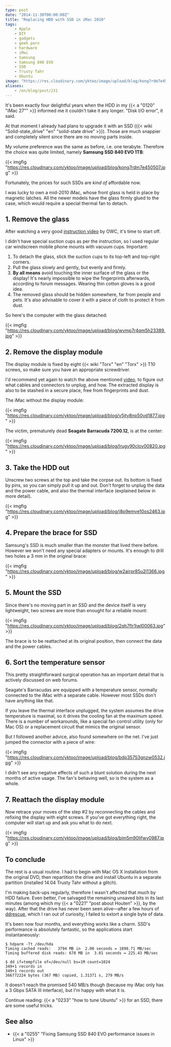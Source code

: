 ```yaml
---
type: post
date: "2014-11-30T00:00:00Z"
title: "Replacing HDD with SSD in iMac 2010"
tags:
    - Apple
    - DIY
    - gadgets
    - geek porn
    - hardware
    - iMac
    - Samsung
    - Samsung 840 EVO
    - SSD
    - Trusty Tahr
    - Ubuntu
image: "https://res.cloudinary.com/yktoo/image/upload/blog/kong7rdm7e450507.jpg"
aliases:
    - /en/blog/post/231
---
```


It's been exactly four delightful years when the HDD in my {{< a "0120" "iMac 27\"" >}} informed me it couldn't take it any longer. "Disk I/O error", it said.

At that moment I already had plans to upgrade it with an SSD ({{< wiki "Solid-state_drive" "en" "solid-state drive" >}}). Those are much snappier and completely silent since there are no moving parts inside.

<!--more-->

My volume preference was the same as before, i.e. one terabyte. Therefore the choice was quite limited, namely **Samsung SSD 840 EVO 1TB**:

{{< imgfig "https://res.cloudinary.com/yktoo/image/upload/blog/kong7rdm7e450507.jpg" >}}

Fortunately, the prices for such SSDs are *kind of* affordable now.

I was lucky to own a mid-2010 iMac, whose front glass is held in place by magnetic latches. All the newer models have the glass firmly glued to the case, which would require a special thermal fan to detach.

## 1. Remove the glass

After watching a very good [instruction video](http://www.youtube.com/watch?v=F8Li_bPDAow) by OWC, it's time to start off.

I didn't have special suction cups as per the instruction, so I used regular car windscreen mobile phone mounts with vacuum cups. Important:

1. To detach the glass, stick the suction cups to its top-left and top-right corners.
2. Pull the glass slowly and gently, but evenly and firmly.
3. **By all means** avoid touching the inner surface of the glass or the display! It's nearly impossible to wipe the fingerprints afterwards, according to forum messages. Wearing thin cotton gloves is a good idea.
4. The removed glass should be hidden somewhere, far from people and pets. It's also advisable to cover it with a piece of cloth to protect it from dust.

So here's the computer with the glass detached:

{{< imgfig "https://res.cloudinary.com/yktoo/image/upload/blog/wvmp7r4qm5h23389.jpg" >}}

## 2. Remove the display module

The display module is fixed by eight {{< wiki "Torx" "en" "Torx" >}} T10 screws, so make sure you have an appropriate screwdriver.

I'd recommend yet again to watch the above mentioned [video](http://www.youtube.com/watch?v=F8Li_bPDAow), to figure out what cables and connectors to unplug, and how. The extracted display is also to be stashed in a secure place, free from fingerprints and dust.

The iMac without the display module:

{{< imgfig "https://res.cloudinary.com/yktoo/image/upload/blog/v5jty8np50vd1877.jpg" >}}

The victim, prematurely dead **Seagate Barracuda 7200.12**, is at the center:

{{< imgfig "https://res.cloudinary.com/yktoo/image/upload/blog/lrugy90clov00820.jpg" >}}

## 3. Take the HDD out

Unscrew two screws at the top and take the corpse out. Its bottom is fixed by pins, so you can simply pull it up and out. Don't forget to unplug the data and the power cable, and also the thermal interface (explained below in more detail).

{{< imgfig "https://res.cloudinary.com/yktoo/image/upload/blog/i8p9emve10os2463.jpg" >}}

## 4. Prepare the brace for SSD

Samsung's SSD is much smaller than the monster that lived there before. However we won't need any special adapters or mounts. It's enough to drill two holes ⌀ 3 mm in the original brace:

{{< imgfig "https://res.cloudinary.com/yktoo/image/upload/blog/w2airpr85u2l1366.jpg" >}}

## 5. Mount the SSD

Since there's no moving part in an SSD and the device itself is very lightweight, two screws are more than enought for a reliable mount:

{{< imgfig "https://res.cloudinary.com/yktoo/image/upload/blog/2qh7flr1iwl00063.jpg" >}}

The brace is to be reattached at its original position, then connect the data and the power cables.

## 6. Sort the temperature sensor

This pretty straightforward surgical operation has an important detail that is actively discussed on web forums.

Seagate's Barracudas are equipped with a temperature sensor, normally connected to the iMac with a separate cable. However most SSDs don't have anything like that.

If you leave the thermal interface unplugged, the system assumes the drive temperature is maximal, so it drives the cooling fan at the maximum speed. There is a number of workarounds, like a special fan control utility (only for Mac OS) or a replacement circuit that mimics the original sensor.

But I followed another advice, also found somewhere on the net. I've just jumped the connector with a piece of wire:

{{< imgfig "https://res.cloudinary.com/yktoo/image/upload/blog/bdp35753gnzw0532.jpg" >}}

I didn't see any negative effects of such a blunt solution during the next months of active usage. The fan's behaving well, so is the system as a whole.

## 7. Reattach the display module

Now retrace your moves of the step #2 by reconnecting the cables and refixing the display with eight screws. If you've got everything right, the computer will start up and ask you what to do next.

{{< imgfig "https://res.cloudinary.com/yktoo/image/upload/blog/bim5m90lifwv0987.jpg" >}}

## To conclude

The rest is a usual routine. I had to begin with Mac OS X installation from the original DVD, then repartition the drive and install Ubuntu in a separate partition (installed 14.04 Trusty Tahr without a glitch).

I'm making back-ups regularly, therefore I wasn't affected that much by HDD failure. Even better, I've salvaged the remaining unsaved bits in its last minutes (among which my {{< a "0221" "post about Houten" >}}, by the way). After that the drive has never been seen alive—after a few hours of [ddrescue](http://www.gnu.org/software/ddrescue/), which I ran out of curiosity, I failed to extort a single byte of data.

It's been now four months, and everything works like a charm. SSD's performance is absolutely fantastic, so the applications start instantaneously:

~~~
$ hdparm -Tt /dev/hda
Timing cached reads:   3794 MB in  2.00 seconds = 1898.71 MB/sec
Timing buffered disk reads: 678 MB in  3.01 seconds = 225.43 MB/sec

$ dd if=tempfile of=/dev/null bs=1M count=1024
349+1 records in
349+1 records out
366772224 bytes (367 MB) copied, 1.31371 s, 279 MB/s
~~~

It doesn't reach the promised 540 MB/s though (because my iMac only has a 3 Gbps SATA III interface), but I'm happy with what it is.

Continue reading: {{< a "0233" "how to tune Ubuntu" >}} for an SSD, there are some useful tricks.

## See also

* {{< a "0255" "Fixing Samsung SSD 840 EVO performance issues in Linux" >}}

